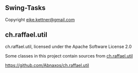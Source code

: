 Swing-Tasks
-----------
Copyright eike.kettner@gmail.com

## ch.raffael.util

ch.raffael.util, licensed under the Apache Software License 2.0

Some classes in this project contain sources from
[ch.raffael.util](https://github.com/Abnaxos/ch.raffael.util)

<https://github.com/Abnaxos/ch.raffael.util>
